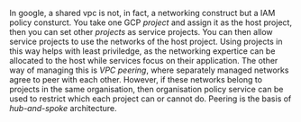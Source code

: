 In google, a shared vpc is not, in fact, a networking construct but a IAM policy consturct. You take one GCP *project* and assign it as the host project, then you can set other *projects* as service projects. You can then allow service projects to use the networks of the host project. Using projects in this way helps with least priviledge, as the networking expertice can be allocated to the host while services focus on their application.
The other way of managing this is *VPC peering*, where separately managed networks agree to peer with each other. However, if these networks belong to projects in the same organisation, then organisation policy service can be used to restrict which each project can or cannot do. Peering is the basis of *hub-and-spoke* architecture.